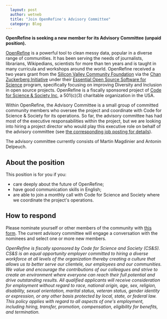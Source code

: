 ```yaml
---
  layout: post
  author: wetneb
  title: "Join OpenRefine's Advisory Committee"
  category: Blog
---
```


**OpenRefine is seeking a new member for its Advisory Committee (unpaid position).**

[OpenRefine](https://openrefine.org/) is a powerful tool to clean messy data, popular in a diverse range of communities. It has been serving the needs of journalists, librarians, Wikipedians, scientists for more than ten years and is taught in many curricula and workshops around the world. OpenRefine received a two years grant from the [Silicon Valley Community Foundation](https://www.siliconvalleycf.org/) via the [Chan Zuckerberg Initiative](https://chanzuckerberg.com/) under their [Essential Open Source Software for Science](https://chanzuckerberg.com/eoss/proposals/) program, specifically focusing on improving Diversity and Inclusion in open source projects. OpenRefine is a fiscally sponsored project of [Code for Science & Society Inc](https://codeforscience.org/), a 501\(c\)(3) charitable organization in the USA.

Within OpenRefine, the Advisory Committee is a small group of committed community members who oversee the project and coordinate with Code for Science & Society for its operations. So far, the advisory committee has had most of the executive
responsabilities within the project, but we are looking into hiring a project director who would play this executive role on behalf of the advisory committee (see [the corresponding job posting for
details](https://openrefine.org/blog/2021/11/05/Project-director.html)).

The advisory committee currently consists of Martin Magdinier and Antonin Delpeuch.

## About the position

This position is for you if you:
* care deeply about the future of OpenRefine;
* have good communication skills in English;
* are able to join a monthly call with Code for Science and Society where we coordinate the project's operations.

## How to respond

Please nominate yourself or other members of the community with [this form]().
The current advisory committee will engage a conversation with the nominees and select one or more new members.

*OpenRefine is fiscally sponsored by Code for Science and Society (CS&S). CS&S is an equal opportunity employer committed to hiring a diverse workforce at all levels of the organization thereby creating a culture that allows us to better serve our clientele, our employees and our communities. We value and encourage the contributions of our colleagues and strive to create an environment where everyone can reach their full potential and drive outstanding results. All qualified applicants will receive consideration for employment without regard to race, national origin, age, sex, religion, disability, sexual orientation, marital status, veteran status, gender identity or expression, or any other basis protected by local, state, or federal law. This policy applies with regard to all aspects of one's employment, including hiring, transfer, promotion, compensation, eligibility for benefits, and termination.*
